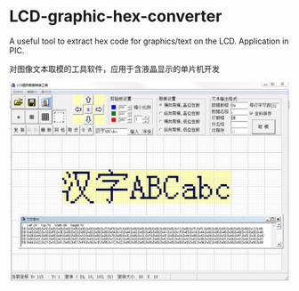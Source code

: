 # LCD-graphic-hex-converter
A useful tool to extract hex code for graphics/text on the LCD. Application in PIC.

对图像文本取模的工具软件，应用于含液晶显示的单片机开发


<img src="demo.png">
